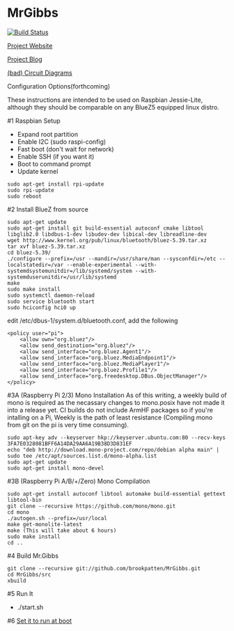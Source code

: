 # MrGibbs

[![Build Status](https://travis-ci.org/brookpatten/MrGibbs.svg?branch=master)](https://travis-ci.org/brookpatten/MrGibbs)

[Project Website](http://mrgibbs.io/)

[Project Blog](http://blog.mrgibbs.io/)

[(bad) Circuit Diagrams](https://github.com/brookpatten/MrGibbs/tree/master/hw)

Configuration Options(forthcoming)

These instructions are intended to be used on Raspbian Jessie-Lite, although they should be comparable on any BlueZ5 equipped linux distro.

#1 Raspbian Setup
* Expand root partition
* Enable I2C (sudo raspi-config)
* Fast boot (don't wait for network)
* Enable SSH (if you want it)
* Boot to command prompt
* Update kernel
```
sudo apt-get install rpi-update
sudo rpi-update
sudo reboot
```

#2 Install BlueZ from source
```
sudo apt-get update
sudo apt-get install git build-essential autoconf cmake libtool libglib2.0 libdbus-1-dev libudev-dev libical-dev libreadline-dev
wget http://www.kernel.org/pub/linux/bluetooth/bluez-5.39.tar.xz
tar xvf bluez-5.39.tar.xz 
cd bluez-5.39/
./configure --prefix=/usr --mandir=/usr/share/man --sysconfdir=/etc --localstatedir=/var --enable-experimental --with-systemdsystemunitdir=/lib/systemd/system --with-systemduserunitdir=/usr/lib/systemd
make
sudo make install
sudo systemctl daemon-reload
sudo service bluetooth start
sudo hciconfig hci0 up
```

edit /etc/dbus-1/system.d/bluetooth.conf, add the following

```
<policy user="pi">
    <allow own="org.bluez"/>
    <allow send_destination="org.bluez"/>
    <allow send_interface="org.bluez.Agent1"/>
    <allow send_interface="org.bluez.MediaEndpoint1"/>
    <allow send_interface="org.bluez.MediaPlayer1"/>
    <allow send_interface="org.bluez.Profile1"/>
    <allow send_interface="org.freedesktop.DBus.ObjectManager"/>
</policy>
```


#3A (Raspberry Pi 2/3) Mono Installation
As of this writing, a weekly build of mono is required as the necassary changes to mono.posix have not made it into a release yet.  CI builds do not include ArmHF packages so if you're intalling on a Pi, Weekly is the path of least resistance (Compiling mono from git on the pi is very time consuming).
```
sudo apt-key adv --keyserver hkp://keyserver.ubuntu.com:80 --recv-keys 3FA7E0328081BFF6A14DA29AA6A19B38D3D831EF
echo "deb http://download.mono-project.com/repo/debian alpha main" | sudo tee /etc/apt/sources.list.d/mono-alpha.list
sudo apt-get update
sudo apt-get install mono-devel
```

#3B (Raspberry Pi A/B/+/Zero) Mono Compilation 
```
sudo apt-get install autoconf libtool automake build-essential gettext libtool-bin
git clone --recursive https://github.com/mono/mono.git
cd mono
./autogen.sh --prefix=/usr/local
make get-monolite-latest
make (This will take about 6 hours)
sudo make install
cd ..
```

#4 Build Mr.Gibbs
```
git clone --recursive git://github.com/brookpatten/MrGibbs.git
cd MrGibbs/src
xbuild
```

#5 Run It
* ./start.sh

#6 [Set it to run at boot](https://www.raspberrypi.org/documentation/linux/usage/rc-local.md)

